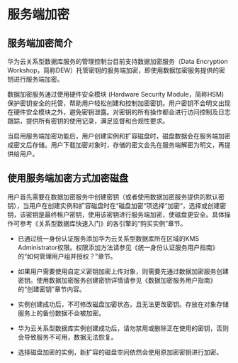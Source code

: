 # 服务端加密<a name="rds_05_0025"></a>

## 服务端加密简介<a name="section88903529920"></a>

华为云关系型数据库服务的管理控制台目前支持数据加密服务（Data Encryption Workshop，简称DEW）托管密钥的服务端加密，即使用数据加密服务提供的密钥进行服务端加密。

数据加密服务通过使用硬件安全模块 \(Hardware Security Module，简称HSM\) 保护密钥安全的托管，帮助用户轻松创建和控制加密密钥。用户密钥不会明文出现在硬件安全模块之外，避免密钥泄露。对密钥的所有操作都会进行访问控制及日志跟踪，提供所有密钥的使用记录，满足监督和合规性要求。

当启用服务端加密功能后，用户创建实例和扩容磁盘时，磁盘数据会在服务端加密成密文后存储。用户下载加密对象时，存储的密文会先在服务端解密为明文，再提供给用户。

## 使用服务端加密方式加密磁盘<a name="section0914163013535"></a>

用户首先需要在数据加密服务中创建密钥（或者使用数据加密服务提供的默认密钥），当用户在创建实例和扩容磁盘时在“磁盘加密“项选择“加密“，选择或创建密钥，该密钥是最终租户密钥，使用该密钥进行服务端加密，使磁盘更安全。具体操作可参考《关系型数据库快速入门》的各引擎的“购买实例”章节。

-   已通过统一身份认证服务添加华为云关系型数据库所在区域的KMS Administrator权限。权限添加方法请参见《统一身份认证服务用户指南》的“如何管理用户组并授权？”章节。
-   如果用户需要使用自定义密钥加密上传对象，则需要先通过数据加密服务创建密钥。使用数据加密服务创建密钥详情请参见《数据加密服务用户指南》的“创建密钥”章节内容。

-   实例创建成功后，不可修改磁盘加密状态，且无法更改密钥。存放在对象存储服务上的备份数据不会被加密。
-   华为云关系型数据库实例创建成功后，请勿禁用或删除正在使用的密钥，否则会导致服务不可用，数据无法恢复。
-   选择磁盘加密的实例，新扩容的磁盘空间依然会使用原加密密钥进行加密。

